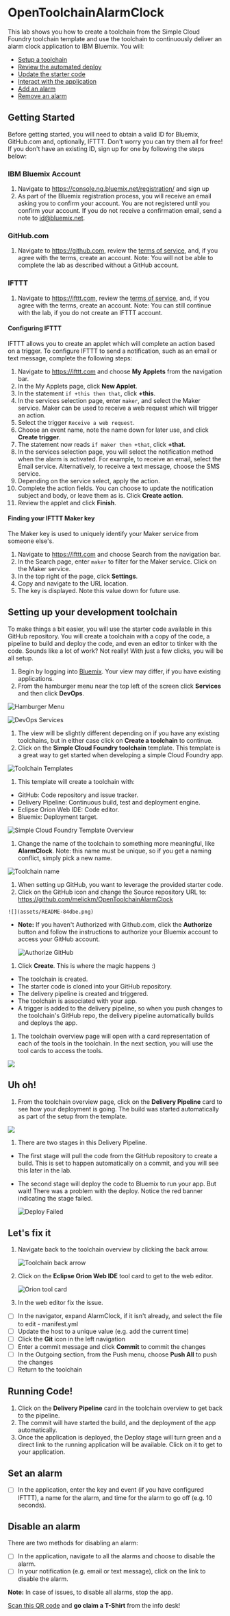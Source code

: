 # OpenToolchainAlarmClock
This lab shows you how to create a toolchain from the Simple Cloud Foundry toolchain template and use the toolchain to continuously deliver an alarm clock application to IBM Bluemix.
You will:
- [Setup a toolchain](README.md#setting-up-your-development-toolchain)
- [Review the automated deploy](README.md#uh-oh)
- [Update the starter code](README.md#lets-fix-it)
- [Interact with the application](README.md#running-code)
- [Add an alarm](README.md#set-an-alarm)
- [Remove an alarm](README.md#disable-an-alarm)

## Getting Started
Before getting started, you will need to obtain a valid ID for Bluemix, GitHub.com and, optionally, IFTTT. Don't worry you can try them all for free!  If you don't have an existing ID, sign up for one by following the steps below:

### IBM Bluemix Account
1. Navigate to https://console.ng.bluemix.net/registration/ and sign up
1. As part of the Bluemix registration process, you will receive an email asking you to confirm your account.  You are not registered until you confirm your account.  If you do not receive a confirmation email, send a note to [id@bluemix.net](mailto:id@bluemix.net).

### GitHub.com
1. Navigate to https://github.com, review the [terms of service](https://help.github.com/articles/github-terms-of-service/), and, if you agree with the terms, create an account.
Note: You will not be able to complete the lab as described without a GitHub account.

### IFTTT
1. Navigate to https://ifttt.com, review the [terms of service](https://ifttt.com/terms), and, if you agree with the terms, create an account.
Note: You can still continue with the lab, if you do not create an IFTTT account.

#### Configuring IFTTT
IFTTT allows you to create an applet which will complete an action based on a trigger. To configure IFTTT to send a notification, such as an email or text message, complete the following steps:

1. Navigate to https://ifttt.com and choose **My Applets** from the navigation bar.
1. In the My Applets page, click **New Applet**.
1. In the statement `if +this then that`, click **+this**.
1. In the services selection page, enter `maker`, and select the Maker service. Maker can be used to receive a web request which will trigger an action.
1. Select the trigger `Receive a web request`.
1. Choose an event name, note the name down for later use, and click **Create trigger**.
1. The statement now reads `if maker then +that`, click **+that**.
1. In the services selection page, you will select the notification method when the alarm is activated. For example, to receive an email, select the Email service. Alternatively, to receive a text message, choose the SMS service.
1. Depending on the service select, apply the action.
1. Complete the action fields. You can choose to update the notification subject and body, or leave them as is. Click **Create action**.
1. Review the applet and click **Finish**.

#### Finding your IFTTT Maker key
The Maker key is used to uniquely identify your Maker service from someone else's.

1. Navigate to https://ifttt.com and choose Search from the navigation bar.
1. In the Search page, enter `maker` to filter for the Maker service. Click on the Maker service.
1. In the top right of the page, click **Settings**.
1. Copy and navigate to the URL location.
1. The key is displayed. Note this value down for future use.


## Setting up your development toolchain
To make things a bit easier, you will use the starter code available in this GitHub repository. You will create a toolchain with a copy of the code, a pipeline to build and deploy the code, and even an editor to tinker with the code. Sounds like a lot of work? Not really! With just a few clicks, you will be all setup.

1. Begin by logging into [Bluemix](https://interconnectlabs.mybluemix.net/). Your view may differ, if you have existing applications.
1. From the hamburger menu near the top left of the screen click **Services** and then click **DevOps**.

  ![Hamburger Menu](assets/README-cb995.png)

  ![DevOps Services](assets/README-f0736.png)
1. The view will be slightly different depending on if you have any existing toolchains, but in either case click on **Create a toolchain** to continue.
1. Click on the **Simple Cloud Foundry toolchain** template. This template is a great way to get started when developing a simple Cloud Foundry app.

  ![Toolchain Templates](assets/README-3ca22.png)
1. This template will create a toolchain with:
  - GitHub: Code repository and issue tracker.
  - Delivery Pipeline: Continuous build, test and deployment engine.
  - Eclipse Orion Web IDE: Code editor.
  - Bluemix: Deployment target.

  ![Simple Cloud Foundry Template Overview](assets/README-143d9.png)
1. Change the name of the toolchain to something more meaningful, like **AlarmClock**. Note: this name must be unique, so if you get a naming conflict, simply pick a new name.

  ![Toolchain name](assets/README-26115.png)
1. When setting up GitHub, you want to leverage the provided starter code.  
  1. Click on the GitHub icon and change the Source repository URL to: https://github.com/melickm/OpenToolchainAlarmClock

    ![](assets/README-84dbe.png)
  - **Note:** If you haven't Authorized with Github.com, click the **Authorize** button and follow the instructions to authorize your Bluemix account to access your GitHub account.

    ![Authorize GitHub](assets/README-da7b2.png)
1. Click **Create**. This is where the magic happens :)
  - The toolchain is created.
  - The starter code is cloned into your GitHub repository.
  - The delivery pipeline is created and triggered.
  - The toolchain is associated with your app.  
  - A trigger is added to the delivery pipeline, so when you push changes to the toolchain's GitHub repo, the delivery pipeline automatically builds and deploys the app.
1. The toolchain overview page will open with a card representation of each of the tools in the toolchain. In the next section, you will use the tool cards to access the tools.  

  ![](assets/README-dacd6.png)

## Uh oh!
1. From the toolchain overview page, click on the **Delivery Pipeline** card to see how your deployment is going.  The build was started automatically as part of the setup from the template.

  ![](assets/README-7f3f9.png)
1. There are two stages in this Delivery Pipeline.  
  - The first stage will pull the code from the GitHub repository to create a build. This is set to happen automatically on a commit, and you will see this later in the lab.
  - The second stage will deploy the code to Bluemix to run your app.  But wait!  There was a problem with the deploy.  Notice the red banner indicating the stage failed.

    ![Deploy Failed](assets/README-84779.png)

## Let's fix it
1. Navigate back to the toolchain overview by clicking the back arrow.

    ![Toolchain back arrow](assets/README-50e6f.png)
1. Click on the **Eclipse Orion Web IDE** tool card to get to the web editor.

    ![Orion tool card](assets/README-1e1bf.png)
1. In the web editor fix the issue.
 - [ ] In the navigator, expand AlarmClock, if it isn't already, and select the file to edit - manifest.yml
 - [ ] Update the host to a unique value (e.g. add the current time)
 - [ ] Click the **Git** icon in the left navigation
 - [ ] Enter a commit message and click **Commit** to commit the changes
 - [ ] In the Outgoing section, from the Push menu, choose **Push All** to push the changes
 - [ ] Return to the toolchain

## Running Code!
1. Click on the **Delivery Pipeline** card in the toolchain overview to get back to the pipeline.
2. The commit will have started the build, and the deployment of the app automatically.
3. Once the application is deployed, the Deploy stage will turn green and a direct link to the running application will be available.  Click on it to get to your application.

## Set an alarm
- [ ] In the application, enter the key and event (if you have configured IFTTT), a name for the alarm, and time for the alarm to go off (e.g. 10 seconds).

## Disable an alarm
There are two methods for disabling an alarm:

- [ ] In the application, navigate to all the alarms and choose to disable the alarm.
- [ ] In your notification (e.g. email or text message), click on the link to disable the alarm.

**Note:** In case of issues, to disable all alarms, stop the app.

[Scan this QR code](https://chart.googleapis.com/chart?chs=500x500&cht=qr&chl=QR235) and **go claim a T-Shirt** from the info desk!

